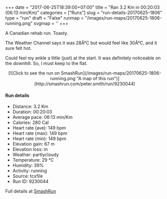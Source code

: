 +++
date = "2017-06-25T18:39:00+07:00"
title = "Ran 3.2 Km in 00:20:03 (06:13 min/Km)"
categories = ["Runs"]
slug = "run-details-20170625-1806"
type = "run"
draft = "False"
runmap = "/images/run-maps/20170625-1806-running.png"
svgmap = '<polyline points="41 17, 52 17, 53 16, 53 14, 61 13, 75 13, 99 14, 99 15, 100 32, 99 40, 100 55, 99 80, 100 87, 99 88, 84 88, 69 87, 4 88, 2 88, 1 87, 0 85, 0 83, 1 50, 0 32, 1 27, 1 14, 9 13, 28 13, 30 14, 49 13, 51 14, 51 17, 48 17">'
+++

A Canadian rehab run. Toasty. 

The Weather Channel says it was 28Â°C but would feel like 30Â°C, and it sure felt hot. 

Could feel my ankle a little (just) at the start. It was definitely noticeable on the downhill. So, I must keep to the flat. 



<!--more-->

<center>
[![Click to see the run on SmashRun](/images/run-maps/20170625-1806-running.png "A map of this run")](http://smashrun.com/peter.smith/run/9230044)
</center>

#### Run details

* Distance: 3.2 Km
* Duration: 00:20:03
* Average pace: 06:13 min/Km
* Calories: 280 Cal
* Heart rate (ave): 149 bpm
* Heart rate (max): 149 bpm
* Heart rate (min): 149 bpm
* Elevation gain: 67 m
* Elevation loss:  m
* Weather: partlycloudy
* Temperature: 29 &deg;C
* Humidity: 39%
* Activity: running
* Source: tcxfile
* Run ID: 9230044

Full details at [SmashRun](http://smashrun.com/peter.smith/run/9230044)